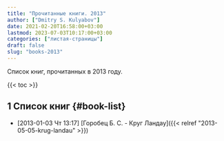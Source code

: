 ```yaml
---
title: "Прочитанные книги. 2013"
author: ["Dmitry S. Kulyabov"]
date: 2021-02-20T16:58:00+03:00
lastmod: 2023-07-03T10:17:00+03:00
categories: ["листая-страницы"]
draft: false
slug: "books-2013"
---
```


Список книг, прочитанных в 2013 году.

<!--more-->

{{< toc >}}


## <span class="section-num">1</span> Список книг {#book-list}

-   <span class="timestamp-wrapper"><span class="timestamp">[2013-01-03 Чт 13:17] </span></span> [Горобец Б. С. - Круг Ландау]({{< relref "2013-05-05-krug-landau" >}})
